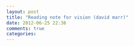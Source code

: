 ```yaml
---
layout: post
title: "Reading note for vision (david marr)"
date: 2012-06-25 22:38
comments: true
categories: 
---
```

